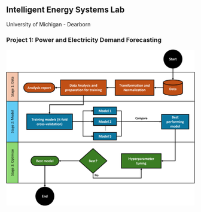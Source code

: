Intelligent Energy Systems Lab
-----
University of Michigan - Dearborn

### Project 1: Power and Electricity Demand Forecasting
![Experiment settings for power_forecast](power_forecast/plots/flowchart.png)
